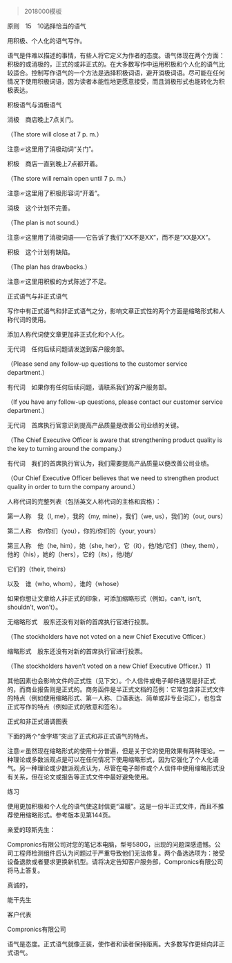 # 
> 2018000模板



原则　15　10选择恰当的语气

用积极、个人化的语气写作。

语气是件难以描述的事情，有些人将它定义为作者的态度。语气体现在两个方面：积极的或消极的，正式的或非正式的。在大多数写作中运用积极和个人化的语气比较适合。控制写作语气的一个方法是选择积极词语，避开消极词语。尽可能在任何情况下使用积极词语，因为读者本能性地更愿意接受，而且消极形式也能转化为积极表达。

积极语气与消极语气

消极　商店晚上7点关门。

（The store will close at 7 p. m.）

注意☞这里用了消极动词“关门”。

积极　商店一直到晚上7点都开着。

（The store will remain open until 7 p. m.）

注意☞这里用了积极形容词“开着”。

消极　这个计划不完善。

（The plan is not sound.）

注意☞这里用了消极词语——它告诉了我们“XX不是XX”，而不是“XX是XX”。

积极　这个计划有缺陷。

（The plan has drawbacks.）

注意☞这里用积极的方式陈述了不足。

正式语气与非正式语气

写作中有正式语气和非正式语气之分，影响文章正式性的两个方面是缩略形式和人称代词的使用。

添加人称代词使文章更加非正式化和个人化。

无代词　任何后续问题请发送到客户服务部。

（Please send any follow-up questions to the customer service department.）

有代词　如果你有任何后续问题，请联系我们的客户服务部。

（If you have any follow-up questions, please contact our customer service department.）

无代词　首席执行官意识到提高产品质量是改善公司业绩的关键。

（The Chief Executive Officer is aware that strengthening product quality is the key to turning around the company.）

有代词　我们的首席执行官认为，我们需要提高产品质量以便改善公司业绩。

（Our Chief Executive Officer believes that we need to strengthen product quality in order to turn the company around.）

人称代词的完整列表（包括英文人称代词的主格和宾格）：

第一人称　我（I, me），我的（my, mine），我们（we, us），我们的（our, ours）

第二人称　你/你们（you），你的/你们的（your, yours）

第三人称　他（he, him），她（she, her），它（it），他/她/它们（they, them），他的（his），她的（hers），它的（its），他/她/

它们的（their, theirs）

以及　谁（who, whom），谁的（whose）

如果你想让文章给人非正式的印象，可添加缩略形式（例如，can’t, isn’t, shouldn’t, won’t）。

无缩略形式　股东还没有对新的首席执行官进行投票。

（The stockholders have not voted on a new Chief Executive Officer.）

缩略形式　股东还没有对新的首席执行官进行投票。

（The stockholders haven’t voted on a new Chief Executive Officer.）11

其他因素也会影响文件的正式性（见下文）。个人信件或电子邮件通常是非正式的，而商业报告则是正式的。商务函件是半正式文档的范例：它常包含非正式文件的特点（例如使用缩略形式、第一人称、口语表达、简单或非专业词汇），也包含正式写作的特点（例如正式的致意和签名）。

正式和非正式语调图表

下面的两个“金字塔”突出了正式和非正式语气的特点。





注意☞虽然现在缩略形式的使用十分普遍，但是关于它的使用效果有两种理论。一种理论或多数派观点是可以在任何情况下使用缩略形式，因为它强化了个人化语气。另一种理论或少数派观点认为，尽管在电子邮件或个人信件中使用缩略形式没有关系，但在论文或报告等正式文件中最好避免使用。

练习

使用更加积极和个人化的语气使这封信更“温暖”。这是一份半正式文件，而且不推荐使用缩略形式。参考版本见第144页。



亲爱的琼斯先生：

Compronics有限公司对您的笔记本电脑，型号580G，出现的问题深感遗憾。公司工程师检测组件后认为问题过于严重导致他们无法修复。两个备选选项为：接受设备退款或者要求更换新机型。请将决定告知客户服务部，Compronics有限公司将马上答复。

真诚的，

能干先生

客户代表

Compronics有限公司



语气是态度。正式语气就像正装，使作者和读者保持距离。大多数写作更倾向非正式语气。




